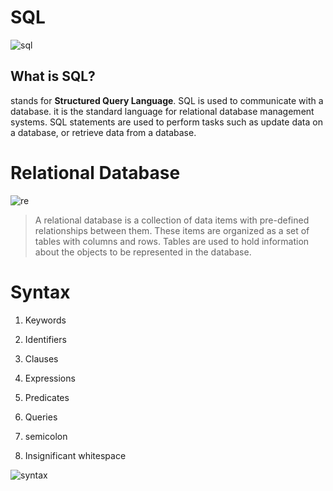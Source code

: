 # SQL


![sql](https://33hmph3vf16b1cv7es2a1krq-wpengine.netdna-ssl.com/wp-content/uploads/SQL-server.jpg)

## What is SQL?

stands for **Structured Query Language**. SQL is used to communicate with a database. it is the standard language for relational database management systems. SQL statements are used to perform tasks such as update data on a database, or retrieve data from a database.


# Relational Database

![re](https://www.researchgate.net/profile/George_Thiers/publication/307433134/figure/fig16/AS:669478073405457@1536627419936/A-Definition-of-a-Relational-Database.ppm)

 > A relational database is a collection of data items with pre-defined relationships between them. These items are organized as a set of tables with columns and rows. Tables are used to hold information about the objects to be represented in the database.
 
 
 # Syntax
 
 1. Keywords
 
 2. Identifiers
 
 3. Clauses
 
 4. Expressions
 
 5. Predicates
 
 6. Queries
 
 7. semicolon
 
 8. Insignificant whitespace
 
 
 ![syntax](https://www.w3resource.com/w3r_images/select-syntax.gif)
